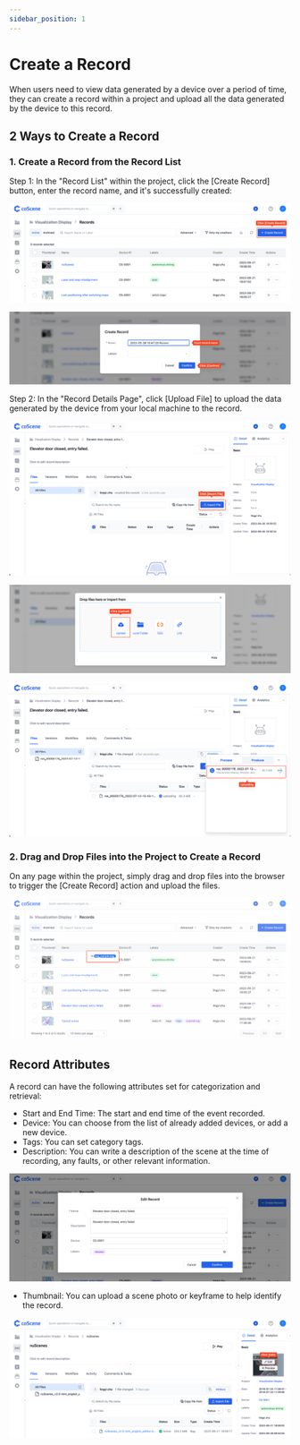 ```yaml
---
sidebar_position: 1
---
```


# Create a Record

When users need to view data generated by a device over a period of time, they can create a record within a project and upload all the data generated by the device to this record.

## 2 Ways to Create a Record

### 1. Create a Record from the Record List

Step 1: In the "Record List" within the project, click the [Create Record] button, enter the record name, and it's successfully created:

![create-record-1](../img/create-record-1.png)

![create-record-2](../img/create-record-2.png)

Step 2: In the "Record Details Page", click [Upload File] to upload the data generated by the device from your local machine to the record.

![record-upload](../img/record-upload.png)

![record-upload-file](../img/record-upload-file.png)

![record-file-uploading](../img/record-file-uploading.png)

### 2. Drag and Drop Files into the Project to Create a Record

On any page within the project, simply drag and drop files into the browser to trigger the [Create Record] action and upload the files.

![create-record-3](../img/create-record-3.png)

## Record Attributes

A record can have the following attributes set for categorization and retrieval:

- Start and End Time: The start and end time of the event recorded.
- Device: You can choose from the list of already added devices, or add a new device.
- Tags: You can set category tags.
- Description: You can write a description of the scene at the time of recording, any faults, or other relevant information.

![create-record-4](../img/create-record-4.png)

- Thumbnail: You can upload a scene photo or keyframe to help identify the record.

![create-record-5](../img/create-record-5.png)
